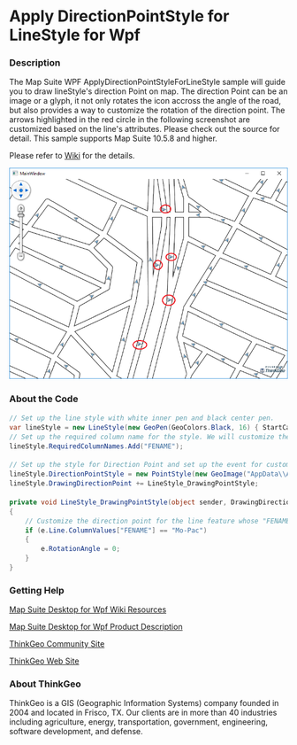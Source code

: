 # Apply DirectionPointStyle for LineStyle for Wpf

### Description

The Map Suite WPF ApplyDirectionPointStyleForLineStyle sample will guide you to draw lineStyle's direction Point on map. The direction Point can be an image or a glyph, it not only rotates the icon accross the angle of the road, but also provides a way to customize the rotation of the direction point. The arrows highlighted in the red circle in the following screenshot are customized based on the line's attributes. Please check out the source for detail. This sample supports Map Suite 10.5.8 and higher. 

Please refer to [Wiki](http://wiki.thinkgeo.com/wiki/map_suite_desktop_for_wpf) for the details.

![Screenshot](https://github.com/ThinkGeo/ApplyDirectionPointStyleForLineStyle-ForWpf/blob/master/Screenshot.png)

### About the Code


``` csharp
// Set up the line style with white inner pen and black center pen. 
var lineStyle = new LineStyle(new GeoPen(GeoColors.Black, 16) { StartCap = DrawingLineCap.Round, EndCap = DrawingLineCap.Round }, new GeoPen(GeoColors.White, 13) { StartCap = DrawingLineCap.Round, EndCap = DrawingLineCap.Round });
// Set up the required column name for the style. We will customize the line style based on this column value. 
lineStyle.RequiredColumnNames.Add("FENAME");
            
// Set up the style for Direction Point and set up the event for customization. 
lineStyle.DirectionPointStyle = new PointStyle(new GeoImage("AppData\\Arrow.png"));
lineStyle.DrawingDirectionPoint += LineStyle_DrawingPointStyle;
            
private void LineStyle_DrawingPointStyle(object sender, DrawingDirectionPointEventArgs e)
{
    // Customize the direction point for the line feature whose "FENAME" column equals to "Mo-Pac". 
    if (e.Line.ColumnValues["FENAME"] == "Mo-Pac")
    {
        e.RotationAngle = 0;
    }
}
```

### Getting Help

[Map Suite Desktop for Wpf Wiki Resources](http://wiki.thinkgeo.com/wiki/map_suite_desktop_for_wpf)

[Map Suite Desktop for Wpf Product Description](https://thinkgeo.com/ui-controls#desktop-platforms)

[ThinkGeo Community Site](http://community.thinkgeo.com/)

[ThinkGeo Web Site](http://www.thinkgeo.com)

### About ThinkGeo

ThinkGeo is a GIS (Geographic Information Systems) company founded in 2004 and located in Frisco, TX. Our clients are in more than 40 industries including agriculture, energy, transportation, government, engineering, software development, and defense.


